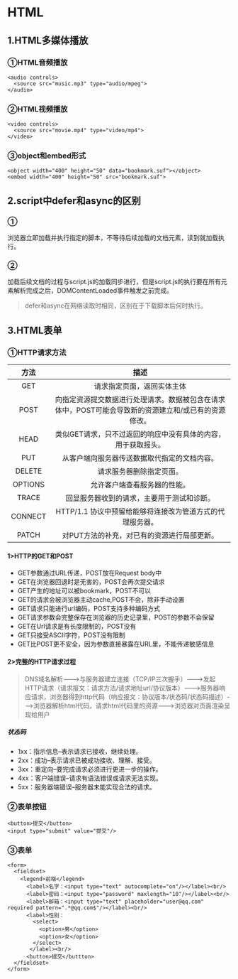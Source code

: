 # HTML  
## 1.HTML多媒体播放   
### ①HTML音频播放
```
<audio controls>
  <source src="music.mp3" type="audio/mpeg">
</audio>
```
### ②HTML视频播放  
```
<video controls>
  <source src="movie.mp4" type="video/mp4">
</video>
```
### ③object和embed形式  
```
<object width="400" height="50" data="bookmark.suf"></object>
<embed width="400" height="50" src="bookmark.suf">
```
## 2.script中defer和async的区别  
### ①<script src="script.js"></script>  
浏览器立即加载并执行指定的脚本，不等待后续加载的文档元素，读到就加载执行。  
### ②<script async src="script.js"><script>  
加载和渲染后续文档元素将与scirpt.js的加载与执行并行进行(异步)。  
### ③<script defer src="script.js"></script>  
加载后续文档的过程与script.js的加载同步进行，但是script.js的执行要在所有元素解析完成之后，DOMContentLoaded事件触发之前完成。  
> defer和async在网络读取时相同，区别在于下载脚本后何时执行。    
  
## 3.HTML表单  
### ①HTTP请求方法  
| 方法 | 描述 |
| :------: | :------: | 
| GET | 请求指定页面，返回实体主体 | 
| POST | 向指定资源提交数据进行处理请求。数据被包含在请求体中，POST可能会导致新的资源建立和/或已有的资源修改。 | 
| HEAD | 类似GET请求，只不过返回的响应中没有具体的内容，用于获取报头。|
| PUT | 从客户端向服务器传送数据取代指定的文档内容。|
| DELETE | 请求服务器删除指定页面。|
| OPTIONS | 允许客户端查看服务器的性能。|
| TRACE | 回显服务器收到的请求，主要用于测试和诊断。|
| CONNECT | HTTP/1.1 协议中预留给能够将连接改为管道方式的代理服务器。|
| PATCH | 对PUT方法的补充，对已有的资源进行局部更新。|
#### 1>HTTP的GET和POST   
- GET参数通过URL传递，POST放在Request body中  
- GET在浏览器回退时是无害的，POST会再次提交请求  
- GET产生的地址可以被bookmark，POST不可以  
- GET的请求会被浏览器主动cache,POST不会，除非手动设置    
- GET请求只能进行url编码，POST支持多种编码方式  
- GET请求参数会完整保存在浏览器的历史记录里，POST的参数不会保留  
- GET在Url请求是有长度限制的，POST没有  
- GET只接受ASCII字符，POST没有限制  
- GET比POST更不安全，因为参数直接暴露在URL里，不能传递敏感信息  
#### 2>完整的HTTP请求过程  
> DNS域名解析--->与服务器建立连接（TCP/IP三次握手）--->发起HTTP请求（请求报文：请求方法/请求地址url/协议版本）--->服务器响应请求，浏览器得到http代码（响应报文：协议版本/状态码/状态码描述）--->浏览器解析html代码，请求html代码里的资源--->浏览器对页面渲染呈现给用户
##### 状态码  
- 1xx：指示信息–表示请求已接收，继续处理。  
- 2xx：成功–表示请求已被成功接收、理解、接受。  
- 3xx：重定向–要完成请求必须进行更进一步的操作。  
- 4xx：客户端错误–请求有语法错误或请求无法实现。  
- 5xx：服务器端错误–服务器未能实现合法的请求。  
### ②表单按钮   
```
<button>提交</button>
<input type="submit" value="提交"/>
```
### ③表单   
```
<form>
  <fieldset>
    <legend>前端</legend>
      <label>名字：<input type="text" autocomplete="on"/></label><br/>
      <label>密码：<input type="password" maxlength="10"/></label><br/>
      <label>邮箱：<input type="text" placeholder="user@qq.com" required pattern=".*@qq.com$"/></label><br/>
      <label>性别：
        <select>
          <option>男</option>
          <option>女</option>
        </select>
       </label><br/>
      <button>提交</buttton>
  </fieldset>
</form>
```
